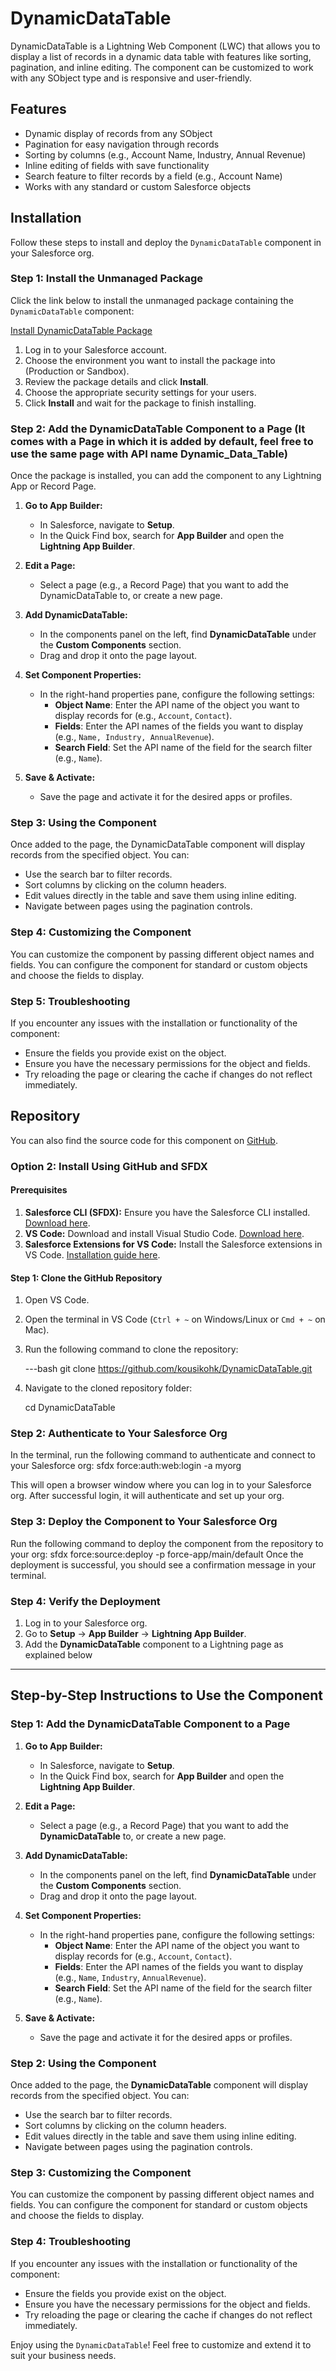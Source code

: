 # DynamicDataTable

DynamicDataTable is a Lightning Web Component (LWC) that allows you to display a list of records in a dynamic data table with features like sorting, pagination, and inline editing. The component can be customized to work with any SObject type and is responsive and user-friendly.

## Features

- Dynamic display of records from any SObject
- Pagination for easy navigation through records
- Sorting by columns (e.g., Account Name, Industry, Annual Revenue)
- Inline editing of fields with save functionality
- Search feature to filter records by a field (e.g., Account Name)
- Works with any standard or custom Salesforce objects

## Installation

Follow these steps to install and deploy the `DynamicDataTable` component in your Salesforce org.

### Step 1: Install the Unmanaged Package

Click the link below to install the unmanaged package containing the `DynamicDataTable` component:

[Install DynamicDataTable Package](https://login.salesforce.com/packaging/installPackage.apexp?p0=04tdM00000059HB)

1. Log in to your Salesforce account.
2. Choose the environment you want to install the package into (Production or Sandbox).
3. Review the package details and click **Install**.
4. Choose the appropriate security settings for your users.
5. Click **Install** and wait for the package to finish installing.

### Step 2: Add the DynamicDataTable Component to a Page (It comes with a Page in which it is added by default, feel free to use the same page with API name Dynamic_Data_Table)

Once the package is installed, you can add the component to any Lightning App or Record Page.

1. **Go to App Builder:**
   - In Salesforce, navigate to **Setup**.
   - In the Quick Find box, search for **App Builder** and open the **Lightning App Builder**.
   
2. **Edit a Page:**
   - Select a page (e.g., a Record Page) that you want to add the DynamicDataTable to, or create a new page.
   
3. **Add DynamicDataTable:**
   - In the components panel on the left, find **DynamicDataTable** under the **Custom Components** section.
   - Drag and drop it onto the page layout.

4. **Set Component Properties:**
   - In the right-hand properties pane, configure the following settings:
     - **Object Name**: Enter the API name of the object you want to display records for (e.g., `Account`, `Contact`).
     - **Fields**: Enter the API names of the fields you want to display (e.g., `Name, Industry, AnnualRevenue`).
     - **Search Field**: Set the API name of the field for the search filter (e.g., `Name`).

5. **Save & Activate:**
   - Save the page and activate it for the desired apps or profiles.

### Step 3: Using the Component

Once added to the page, the DynamicDataTable component will display records from the specified object. You can:

- Use the search bar to filter records.
- Sort columns by clicking on the column headers.
- Edit values directly in the table and save them using inline editing.
- Navigate between pages using the pagination controls.

### Step 4: Customizing the Component

You can customize the component by passing different object names and fields. You can configure the component for standard or custom objects and choose the fields to display.

### Step 5: Troubleshooting

If you encounter any issues with the installation or functionality of the component:

- Ensure the fields you provide exist on the object.
- Ensure you have the necessary permissions for the object and fields.
- Try reloading the page or clearing the cache if changes do not reflect immediately.

## Repository

You can also find the source code for this component on [GitHub](https://github.com/kousikohk/DynamicDataTable).


### Option 2: Install Using GitHub and SFDX

#### Prerequisites

1. **Salesforce CLI (SFDX):** Ensure you have the Salesforce CLI installed. [Download here](https://developer.salesforce.com/tools/sfdxcli).
2. **VS Code:** Download and install Visual Studio Code. [Download here](https://code.visualstudio.com/).
3. **Salesforce Extensions for VS Code:** Install the Salesforce extensions in VS Code. [Installation guide here](https://developer.salesforce.com/tools/vscode).

#### Step 1: Clone the GitHub Repository

1. Open VS Code.
2. Open the terminal in VS Code (`Ctrl + ~` on Windows/Linux or `Cmd + ~` on Mac).
3. Run the following command to clone the repository:

   ---bash
   git clone https://github.com/kousikohk/DynamicDataTable.git

4. Navigate to the cloned repository folder:

   cd DynamicDataTable

### Step 2: Authenticate to Your Salesforce Org
In the terminal, run the following command to authenticate and connect to your Salesforce org:
   sfdx force:auth:web:login -a myorg

   This will open a browser window where you can log in to your Salesforce org. After successful login, it will authenticate and set up your org.

### Step 3: Deploy the Component to Your Salesforce Org
Run the following command to deploy the component from the repository to your org:
sfdx force:source:deploy -p force-app/main/default
Once the deployment is successful, you should see a confirmation message in your terminal.

### Step 4: Verify the Deployment
1. Log in to your Salesforce org.
2. Go to **Setup** → **App Builder** → **Lightning App Builder**.
3. Add the **DynamicDataTable** component to a Lightning page as explained below

---

## Step-by-Step Instructions to Use the Component

### Step 1: Add the DynamicDataTable Component to a Page
1. **Go to App Builder:**
   - In Salesforce, navigate to **Setup**.
   - In the Quick Find box, search for **App Builder** and open the **Lightning App Builder**.
   
2. **Edit a Page:**
   - Select a page (e.g., a Record Page) that you want to add the **DynamicDataTable** to, or create a new page.
   
3. **Add DynamicDataTable:**
   - In the components panel on the left, find **DynamicDataTable** under the **Custom Components** section.
   - Drag and drop it onto the page layout.

4. **Set Component Properties:**
   - In the right-hand properties pane, configure the following settings:
     - **Object Name**: Enter the API name of the object you want to display records for (e.g., `Account`, `Contact`).
     - **Fields**: Enter the API names of the fields you want to display (e.g., `Name`, `Industry`, `AnnualRevenue`).
     - **Search Field**: Set the API name of the field for the search filter (e.g., `Name`).

5. **Save & Activate:**
   - Save the page and activate it for the desired apps or profiles.

### Step 2: Using the Component
Once added to the page, the **DynamicDataTable** component will display records from the specified object. You can:
- Use the search bar to filter records.
- Sort columns by clicking on the column headers.
- Edit values directly in the table and save them using inline editing.
- Navigate between pages using the pagination controls.

### Step 3: Customizing the Component
You can customize the component by passing different object names and fields. You can configure the component for standard or custom objects and choose the fields to display.

### Step 4: Troubleshooting
If you encounter any issues with the installation or functionality of the component:
- Ensure the fields you provide exist on the object.
- Ensure you have the necessary permissions for the object and fields.
- Try reloading the page or clearing the cache if changes do not reflect immediately.

Enjoy using the `DynamicDataTable`! Feel free to customize and extend it to suit your business needs.
